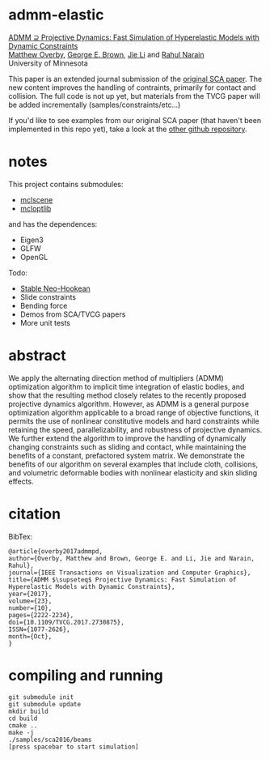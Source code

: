 # admm-elastic

[ADMM ⊇ Projective Dynamics: Fast Simulation of Hyperelastic Models with Dynamic Constraints](https://mattoverby.net/pages/admmpd_abstract.html)  
[Matthew Overby](http://www.mattoverby.net/), [George E. Brown](http://www-users.cs.umn.edu/~brow2327/),
[Jie Li](http://www-users.cs.umn.edu/~lixx4611/) and [Rahul Narain](http://rahul.narain.name/)  
University of Minnesota

This paper is an extended journal submission of the [original SCA paper](http://rahul.narain.name/admm-pd). The new content improves the handling of contraints, primarily for contact and collision. The full code is not up yet, but materials from the TVCG paper will be added incrementally (samples/constraints/etc...)

If you'd like to see examples from our original SCA paper (that haven't been implemented in this repo yet), take a look at the [other github repository](https://github.com/mattoverby/admm-elastic-sca).

# notes

This project contains submodules:
- [mclscene](https://github.com/mattoverby/mclscene)
- [mcloptlib](https://github.com/mattoverby/mcloptlib)

and has the dependences:
- Eigen3
- GLFW
- OpenGL

Todo:
- [Stable Neo-Hookean](http://graphics.pixar.com/library/StableElasticity)
- Slide constraints
- Bending force
- Demos from SCA/TVCG papers
- More unit tests

# abstract

We apply the alternating direction method of multipliers (ADMM) optimization algorithm to implicit time integration of elastic bodies,
and show that the resulting method closely relates to the recently proposed projective dynamics algorithm. However, as ADMM is a general
purpose optimization algorithm applicable to a broad range of objective functions, it permits the use of nonlinear constitutive models and
hard constraints while retaining the speed, parallelizability, and robustness of projective dynamics. We further extend the algorithm to
improve the handling of dynamically changing constraints such as sliding and contact, while maintaining the benefits of a constant,
prefactored system matrix. We demonstrate the benefits of our algorithm on several examples that include cloth, collisions, and volumetric
deformable bodies with nonlinear elasticity and skin sliding effects.

# citation

BibTex:  

	@article{overby2017admmpd, 
	author={Overby, Matthew and Brown, George E. and Li, Jie and Narain, Rahul},
	journal={IEEE Transactions on Visualization and Computer Graphics}, 
	title={ADMM $\supseteq$ Projective Dynamics: Fast Simulation of Hyperelastic Models with Dynamic Constraints}, 
	year={2017}, 
	volume={23}, 
	number={10}, 
	pages={2222-2234}, 
	doi={10.1109/TVCG.2017.2730875}, 
	ISSN={1077-2626}, 
	month={Oct},
	}

# compiling and running

```
git submodule init
git submodule update
mkdir build
cd build
cmake ..
make -j
./samples/sca2016/beams
[press spacebar to start simulation]
```
